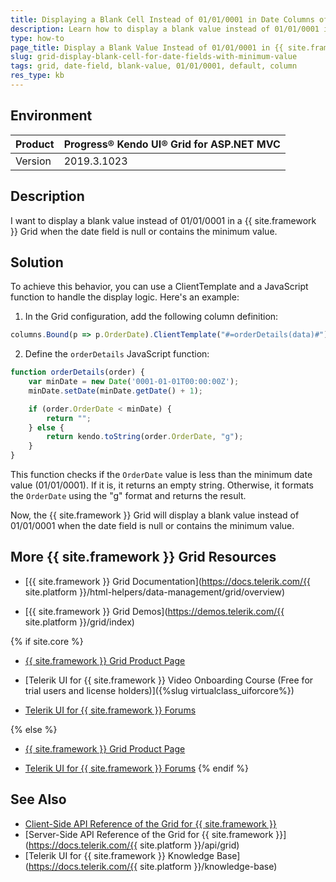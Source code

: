 ```yaml
---
title: Displaying a Blank Cell Instead of 01/01/0001 in Date Columns of the Grid
description: Learn how to display a blank value instead of 01/01/0001 in a {{ site.framework }} Grid when the date field is null or contains the minimum value.
type: how-to
page_title: Display a Blank Value Instead of 01/01/0001 in {{ site.framework }} Grid Date Columns
slug: grid-display-blank-cell-for-date-fields-with-minimum-value
tags: grid, date-field, blank-value, 01/01/0001, default, column
res_type: kb
---
```


## Environment

| Product | Progress® Kendo UI® Grid for ASP.NET MVC |
| ------- | --------------------------------------- |
| Version | 2019.3.1023                              |

## Description

I want to display a blank value instead of 01/01/0001 in a {{ site.framework }} Grid when the date field is null or contains the minimum value.

## Solution

To achieve this behavior, you can use a ClientTemplate and a JavaScript function to handle the display logic. Here's an example:

1. In the Grid configuration, add the following column definition:

```javascript
columns.Bound(p => p.OrderDate).ClientTemplate("#=orderDetails(data)#");
```

2. Define the `orderDetails` JavaScript function:

```javascript
function orderDetails(order) {
    var minDate = new Date('0001-01-01T00:00:00Z');
    minDate.setDate(minDate.getDate() + 1);

    if (order.OrderDate < minDate) {
        return "";
    } else {
        return kendo.toString(order.OrderDate, "g");
    }
}
```

This function checks if the `OrderDate` value is less than the minimum date value (01/01/0001). If it is, it returns an empty string. Otherwise, it formats the `OrderDate` using the "g" format and returns the result.

Now, the {{ site.framework }} Grid will display a blank value instead of 01/01/0001 when the date field is null or contains the minimum value.

## More {{ site.framework }} Grid Resources

* [{{ site.framework }} Grid Documentation](https://docs.telerik.com/{{ site.platform }}/html-helpers/data-management/grid/overview)

* [{{ site.framework }} Grid Demos](https://demos.telerik.com/{{ site.platform }}/grid/index)

{% if site.core %}
* [{{ site.framework }} Grid Product Page](https://www.telerik.com/aspnet-core-ui/grid)

* [Telerik UI for {{ site.framework }} Video Onboarding Course (Free for trial users and license holders)]({%slug virtualclass_uiforcore%})

* [Telerik UI for {{ site.framework }} Forums](https://www.telerik.com/forums/aspnet-core-ui)

{% else %}
* [{{ site.framework }} Grid Product Page](https://www.telerik.com/aspnet-mvc/grid)

* [Telerik UI for {{ site.framework }} Forums](https://www.telerik.com/forums/aspnet-mvc)
{% endif %}

## See Also
* [Client-Side API Reference of the Grid for {{ site.framework }}](https://docs.telerik.com/kendo-ui/api/javascript/ui/grid)
* [Server-Side API Reference of the Grid for {{ site.framework }}](https://docs.telerik.com/{{ site.platform }}/api/grid)
* [Telerik UI for {{ site.framework }} Knowledge Base](https://docs.telerik.com/{{ site.platform }}/knowledge-base)
